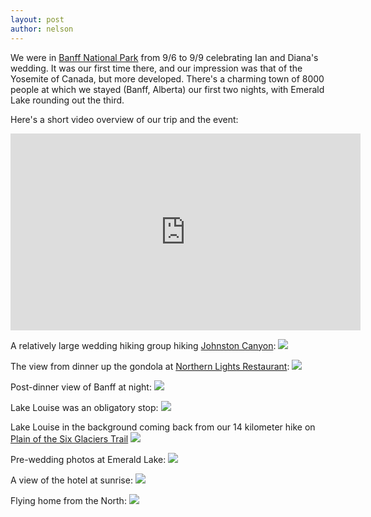 ```yaml
---
layout: post
author: nelson
---
```


We were in [Banff National Park](https://en.wikipedia.org/wiki/Banff_National_Park) from 9/6 to 9/9 celebrating Ian and Diana's wedding. It was our first time there, and our impression was that of the Yosemite of Canada, but more developed. There's a charming town of 8000 people at which we stayed (Banff, Alberta) our first two nights, with Emerald Lake rounding out the third.

Here's a short video overview of our trip and the event:
<iframe width="560" height="315" src="https://www.youtube.com/embed/1UrsDCf3wes" frameborder="0" allow="accelerometer; autoplay; encrypted-media; gyroscope; picture-in-picture" allowfullscreen></iframe>

A relatively large wedding hiking group hiking [Johnston Canyon](https://www.banfflakelouise.com/johnston-canyon):
![](/images/5.png)

The view from dinner up the gondola at [Northern Lights Restaurant](http://northernlightsrestaurant.ca/Entrees%202.pdf):
![](/images/6.png)

Post-dinner view of Banff at night:
![](/images/7.png)

Lake Louise was an obligatory stop:
![](/images/8.png)

Lake Louise in the background coming back from our 14 kilometer hike on [Plain of the Six Glaciers Trail](https://www.alltrails.com/trail/canada/alberta/plain-of-the-six-glaciers-trail)
![](/images/9.png)

Pre-wedding photos at Emerald Lake:
![](/images/10.png)

A view of the hotel at sunrise:
![](/images/11.png)

Flying home from the North:
![](/images/12.png)
